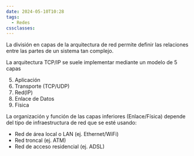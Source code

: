 ```yaml
---
date: 2024-05-10T10:28
tags:
  - Redes
cssclasses:
---
```

La división en capas de la arquitectura de red permite definir las relaciones entre las partes de un sistema tan complejo.

La arquitectura TCP/IP se suele implementar mediante un modelo de 5 capas

5. Aplicación
4. Transporte (TCP/UDP)
3. Red(IP)
2. Enlace de Datos
1. Física

La organización y función de las capas inferiores (Enlace/Física) depende del tipo de infraestructura de red que se esté usando:
* Red de área local o LAN (ej. Ethernet/WiFi)
* Red troncal (ej. ATM)
* Red de acceso residencial (ej. ADSL)
